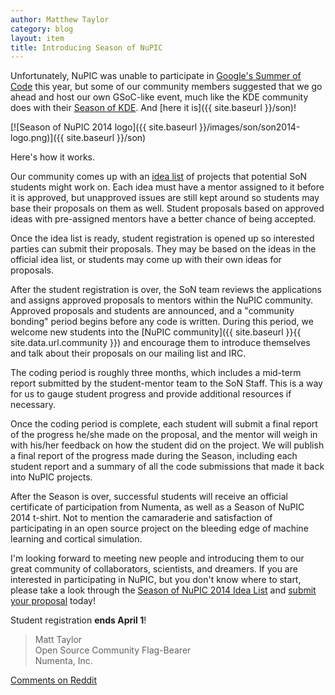 ```yaml
---
author: Matthew Taylor
category: blog
layout: item
title: Introducing Season of NuPIC
---
```


Unfortunately, NuPIC was unable to participate in
[Google's Summer of Code](https://www.google-melange.com/gsoc/homepage/google/gsoc2014)
this year, but some of our community members suggested that we go ahead and host
our own GSoC-like event, much like the KDE community does with their
[Season of KDE](https://season.kde.org/).
And [here it is]({{ site.baseurl }}/son)!

[![Season of NuPIC 2014 logo]({{ site.baseurl }}/images/son/son2014-logo.png)]({{ site.baseurl }}/son)

Here's how it works.

Our community comes up with an
[idea list](https://github.com/numenta/nupic/wiki/Season-of-NuPIC-2014-Idea-List)
of projects that potential SoN students might work on. Each idea must have a
mentor assigned to it before it is approved, but unapproved issues are still
kept around so students may base their proposals on them as well. Student
proposals based on approved ideas with pre-assigned mentors have a better
chance of being accepted.

Once the idea list is ready, student registration is opened up so interested
parties can submit their proposals. They may be based on the ideas in the
official idea list, or students may come up with their own ideas for proposals.

After the student registration is over, the SoN team reviews the applications
and assigns approved proposals to mentors within the NuPIC community. Approved
proposals and students are announced, and a "community bonding" period begins
before any code is written. During this period, we welcome new students into the
[NuPIC community]({{ site.baseurl }}{{ site.data.url.community }}) and encourage
them to introduce themselves and talk about their proposals on our mailing list
and IRC.

The coding period is roughly three months, which includes a mid-term report
submitted by the student-mentor team to the SoN Staff. This is a way for us to
gauge student progress and provide additional resources if necessary.

Once the coding period is complete, each student will submit a final report of
the progress he/she made on the proposal, and the mentor will weigh in with
his/her feedback on how the student did on the project. We will publish a final
report of the progress made during the Season, including each student report and
a summary of all the code submissions that made it back into NuPIC projects.

After the Season is over, successful students will receive an official
certificate of participation from Numenta, as well as a Season of NuPIC 2014
t-shirt. Not to mention the camaraderie and satisfaction of participating in an
open source project on the bleeding edge of machine learning and cortical
simulation.

I'm looking forward to meeting new people and introducing them to our great
community of collaborators, scientists, and dreamers. If you are interested in
participating in NuPIC, but you don't know where to start, please take a look
through the
[Season of NuPIC 2014 Idea List](https://github.com/numenta/nupic/wiki/Season-of-NuPIC-2014-Idea-List)
and [submit your proposal](http://numenta.org/son/2014/register.html) today!

Student registration **ends April 1**!

> Matt Taylor <br/>
> Open Source Community Flag-Bearer <br/>
> Numenta, Inc.

[Comments on Reddit](http://www.reddit.com/r/MachineLearning/comments/209gpg/introducing_season_of_nupic/)
